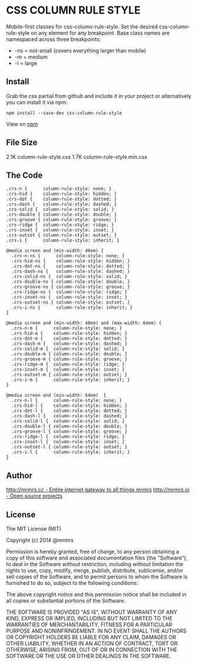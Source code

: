# CSS COLUMN RULE STYLE

  Mobile-first classes for css-column-rule-style.
  Set the desired css-column-rule-style on any element for any breakpoint.
  Base class names are namespaced across three breakpoints:

*  -ns = not-small (covers everything larger than mobile)
*  -m  = medium
*  -l  = large

## Install
Grab the css partial from github and include it in your project or alternatively
you can install it via npm:
```
npm install --save-dev css-column-rule-style
```
View on [npm](https://www.npmjs.org/package/css-column-rule-style)


## File Size

2.1K column-rule-style.css
1.7K column-rule-style.min.css

## The Code
```
.crs-n {      column-rule-style: none; }
.crs-hid {    column-rule-style: hidden; }
.crs-dot {    column-rule-style: dotted; }
.crs-dash {   column-rule-style: dashed; }
.crs-solid {  column-rule-style: solid; }
.crs-double { column-rule-style: double; }
.crs-groove { column-rule-style: groove; }
.crs-ridge {  column-rule-style: ridge; }
.crs-inset {  column-rule-style: inset; }
.crs-outset { column-rule-style: outset; }
.crs-i {      column-rule-style: inherit; }

@media screen and (min-width: 48em) {
  .crs-n-ns {      column-rule-style: none; }
  .crs-hid-ns {    column-rule-style: hidden; }
  .crs-dot-ns {    column-rule-style: dotted; }
  .crs-dash-ns {   column-rule-style: dashed; }
  .crs-solid-ns {  column-rule-style: solid; }
  .crs-double-ns { column-rule-style: double; }
  .crs-groove-ns { column-rule-style: groove; }
  .crs-ridge-ns {  column-rule-style: ridge; }
  .crs-inset-ns {  column-rule-style: inset; }
  .crs-outset-ns { column-rule-style: outset; }
  .crs-i-ns {      column-rule-style: inherit; }
}

@media screen and (min-width: 48em) and (max-width: 64em) {
  .crs-n-m {      column-rule-style: none; }
  .crs-hid-m {    column-rule-style: hidden; }
  .crs-dot-m {    column-rule-style: dotted; }
  .crs-dash-m {   column-rule-style: dashed; }
  .crs-solid-m {  column-rule-style: solid; }
  .crs-double-m { column-rule-style: double; }
  .crs-groove-m { column-rule-style: groove; }
  .crs-ridge-m {  column-rule-style: ridge; }
  .crs-inset-m {  column-rule-style: inset; }
  .crs-outset-m { column-rule-style: outset; }
  .crs-i-m {      column-rule-style: inherit; }
}

@media screen and (min-width: 64em)  {
  .crs-n-l {      column-rule-style: none; }
  .crs-hid-l {    column-rule-style: hidden; }
  .crs-dot-l {    column-rule-style: dotted; }
  .crs-dash-l {   column-rule-style: dashed; }
  .crs-solid-l {  column-rule-style: solid; }
  .crs-double-l { column-rule-style: double; }
  .crs-groove-l { column-rule-style: groove; }
  .crs-ridge-l {  column-rule-style: ridge; }
  .crs-inset-l {  column-rule-style: inset; }
  .crs-outset-l { column-rule-style: outset; }
  .crs-i-l {      column-rule-style: inherit; }
}

```

## Author

[http://mrmrs.cc - Entire internet gateway to all things mrmrs](http://mrmrs.cc)
[http://mrmrs.io - Open source projects](http://mrmrs.io)

## License

The MIT License (MIT)

Copyright (c) 2014 @mrmrs

Permission is hereby granted, free of charge, to any person obtaining a copy
of this software and associated documentation files (the "Software"), to deal
in the Software without restriction, including without limitation the rights
to use, copy, modify, merge, publish, distribute, sublicense, and/or sell
copies of the Software, and to permit persons to whom the Software is
furnished to do so, subject to the following conditions:

The above copyright notice and this permission notice shall be included in
all copies or substantial portions of the Software.

THE SOFTWARE IS PROVIDED "AS IS", WITHOUT WARRANTY OF ANY KIND, EXPRESS OR
IMPLIED, INCLUDING BUT NOT LIMITED TO THE WARRANTIES OF MERCHANTABILITY,
FITNESS FOR A PARTICULAR PURPOSE AND NONINFRINGEMENT. IN NO EVENT SHALL THE
AUTHORS OR COPYRIGHT HOLDERS BE LIABLE FOR ANY CLAIM, DAMAGES OR OTHER
LIABILITY, WHETHER IN AN ACTION OF CONTRACT, TORT OR OTHERWISE, ARISING FROM,
OUT OF OR IN CONNECTION WITH THE SOFTWARE OR THE USE OR OTHER DEALINGS IN
THE SOFTWARE.

